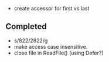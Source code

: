 
 * create accessor for first vs last

Completed
---------
 * s/822/2822/g
 * make access case insensitive.
 * close file in ReadFile() (using Defer?)
